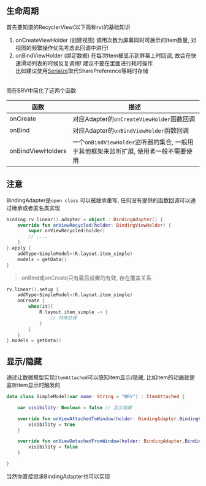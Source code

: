 ## 生命周期

首先要知道的RecyclerView(以下简称rv)的基础知识

1. onCreateViewHolder (创建视图) 调用次数为屏幕同时可展示的Item数量, 对视图的频繁操作优先考虑此回调中进行!
1. onBindViewHolder (绑定数据) 在每次Item被显示到屏幕上时回调, 故会在快速滑动列表的时候反复调用! 建议不要在里面进行耗时操作 <br>
比如建议使用[Serialze](https://github.com/liangjingkanji/Serialize)取代SharePreference等耗时存储

<br>
而在BRV中简化了这两个函数

| 函数 | 描述 |
|-|-|
| onCreate | 对应Adapter的`onCreateViewHolder`函数回调 |
| onBind | 对应Adapter的`onBindViewHolder`函数回调 |
| onBindViewHolders | 一个`onBindViewHolder`监听器的集合, 一般用于其他框架来监听扩展, 使用者一般不需要使用 |

## 注意

BindingAdapter是`open class` 可以被继承重写, 任何没有提供的函数回调可以通过继承或者匿名类实现 <br>

```kotlin
binding.rv.linear().adapter = object : BindingAdapter() {
    override fun onViewRecycled(holder: BindingViewHolder) {
        super.onViewRecycled(holder)
        // ....
    }
}.apply {
    addType<SimpleModel>(R.layout.item_simple)
    models = getData()
}
```

> onBind或onCreate只有最后设置的有效, 存在覆盖关系

```kotlin
rv.linear().setup {
    addType<SimpleModel>(R.layout.item_simple)
    onCreate {
        when(it){
            R.layout.item_simple -> {
                // 特殊处理
            }
        }
    }
}.models = getData()
```

## 显示/隐藏

通过让数据模型实现`ItemAttached`可以感知item显示/隐藏, 比如item的动画就是监听item显示时触发的

```kotlin
data class SimpleModel(var name: String = "BRV") : ItemAttached {

    var visibility: Boolean = false // 显示隐藏

    override fun onViewAttachedToWindow(holder: BindingAdapter.BindingViewHolder) {
        visibility = true
    }

    override fun onViewDetachedFromWindow(holder: BindingAdapter.BindingViewHolder) {
        visibility = false
    }

}
```

当然你直接继承BindingAdapter也可以实现

